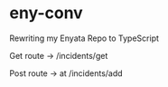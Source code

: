 # eny-conv
Rewriting my Enyata Repo to TypeScript

Get route -> /incidents/get

Post route -> at /incidents/add
